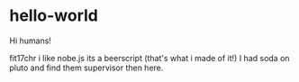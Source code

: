 # hello-world

Hi humans!

fit17chr i like nobe.js its a beerscript (that's what i made of it!) I had soda on pluto and find them  supervisor then here.
